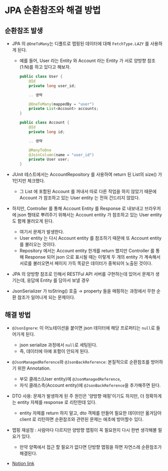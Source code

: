 # JPA 순환참조와 해결 방법

## 순환참조 발생

- JPA 의 `@OneToMany`는 디폴트로 맵핑된 데이터에 대해 `FetchType.LAZY` 를 사용하게 된다.
    - 예를 들어, User 라는 Entity 와 Account 라는 Entity 가 서로 양방향 참조 (1:N)를 하고 있다고 해보자.

        ```java
        public class User {
            @Id
            private long user_id;

            .. 생략

            @OneToMany(mappedBy = "user")
            private List<Account> accounts;
        }
        ```

        ```java
        public class Account {
            @Id
            private long id;

            .. 생략

            @ManyToOne
            @JoinColumn(name = "user_id")
            private User user;
        }
        ```

- JUnit 테스트에서는 AccountRepository 를 사용하여 return 된 List의 size() 가 1인지만 체크했다.
    - 그 List 에 포함된 Account 를 꺼내서 따로 다른 작업을 하지 않았기 때문에 Account 가 참조하고 있는 User entity 는 전혀 건드리지 않았다.
- 하지만, Controller 를 통해 Account Entity 를 Response 로 내보내고 브라우저에 json 형태로 뿌려주기 위해서는 Account entity 가 참조하고 있는 User entity 도 함께 불러오게 된다.
    - 여기서 문제가 발생한다.
    - User entity 는 다시 Account entity 를 참조하기 때문에 또 Account entity 를 불러오는 것이다.
    - Repository 에서는 Account entity 한개를 return 했지만 Controller 를 통해 Response 되어 json 으로 표시될 때는 이렇게 두 개의 entity 가 계속해서 서로를 불러오면서 페이지 가득 똑같은 데이터가 중복되어 노출된 것이다.

- JPA 의 양방향 참조로 인해서 RESTFul API 서버를 구현하는데 있어서 문제가 생기는데, 응답에 Entity 를 담아서 보낼 경우
- JsonSerializer 가 toString() 호출 → property 들을 매핑하는 과정에서 무한 순환 참조가 일어나게 되는 문제이다.


## 해결 방법

- `@JsonIgnore`: 이 어노테이션을 붙이면 json 데이터에 해당 프로퍼티는 `null`로 들어가게 된다.
    - json serialize 과정에서 `null`로 세팅된다.
    - 즉, 데이터에 아예 포함이 안되게 된다.
- `@JsonManagedReference`와 `@JsonBackReference`: 본질적으로 순환참조를 방어하기 위한 Annotation.
    - 부모 클래스(User entity)에 `@JsonManagedReference`,
    - 자식 클래스측(Account entity)에 `@JsonBackReference`을 추가해주면 된다.
- DTO 사용: 문제가 발생하게 된 주 원인은 '양방향 매핑'이기도 하지만, 더 정확하게는 entity 자체를 response 로 리턴한데 있다.
    - entity 자체를 return 하지 말고, dto 객체를 만들어 필요한 데이터만 옮겨담아 client 로 리턴하면 순환참조와 관련된 문제는 애초에 방어할수 있다.
- 맵핑 재설정 : 사람마다 다르지만 양방향 맵핑이 꼭 필요한지 다시 한번 생각해볼 필요가 있다.
    - 만약 양쪽에서 접근 할 필요가 없다면 단방향 맵핑을 하면 자연스레 순환참조가 해결된다.


- [Notion link](https://www.notion.so/JPA-7a1d8e2a81ea4df68447dbc1c079f1d5)

